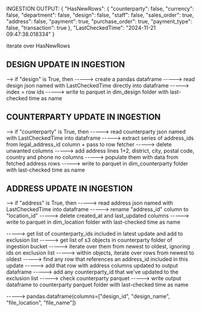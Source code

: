INGESTION OUTPUT:
{
  "HasNewRows": {
    "counterparty": false,
    "currency": false,
    "department": false,
    "design": false,
    "staff": false,
    "sales_order": true,
    "address": false,
    "payment": true,
    "purchase_order": true,
    "payment_type": false,
    "transaction": true
  },
  "LastCheckedTime": "2024-11-21 09:47:38.018334"
}

iterate over HasNewRows

## DESIGN UPDATE IN INGESTION
--> if "design" is True, then
-----> create a pandas dataframe
-----> read design json named with LastCheckedTime directly into dataframe
-----> index = row ids
-----> write to parquet in dim_design folder with last-checked time as name

## COUNTERPARTY UPDATE IN INGESTION
--> if "counterparty" is True, then
-----> read counterparty json named with LastCheckedTime into dataframe
-----> extract series of address_ids from legal_address_id column + pass to row fetcher
-----> delete unwanted columns
-----> add address lines 1+2, district, city, postal code, country and phone no columns
-----> populate them with data from fetched address rows
-----> write to parquet in dim_counterparty folder with last-checked time as name

## ADDRESS UPDATE IN INGESTION
--> if "address" is True, then
-----> read address json named with LastCheckedTime into dataframe
-----> rename "address_id" column to "location_id"
-----> delete created_at and last_updated columns
-----> write to parquet in dim_location folder with last-checked time as name

-----> get list of counterparty_ids included in latest update and add to exclusion list
-----> get list of s3 objects in counterparty folder of ingestion bucket
-----> iterate over them from newest to oldest, ignoring ids on exclusion list
-----> within objects, iterate over rows from newest to oldest
-----> find any row that references an address_id included in this update
-----> add that row with address columns updated to output dataframe
-----> add any counterparty_id that we've updated to the exclusion list
-----> check counterparty parquet
-----> write output dataframe to counterparty parquet folder with last-checked time as name





-----> pandas.dataframe(columns=["design_id", "design_name", "file_location", "file_name"])